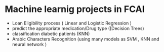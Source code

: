 #      Machine learnig projects in FCAI 

- Loan Eligibility process ( Linear and Logistic Regression )
- predict the appropriate medication/Drug type ([Decision Trees)
- classification diabetic patients (KNN)
- Arabic Characters Recognition (using many models as SVM , KNN and neural network )
